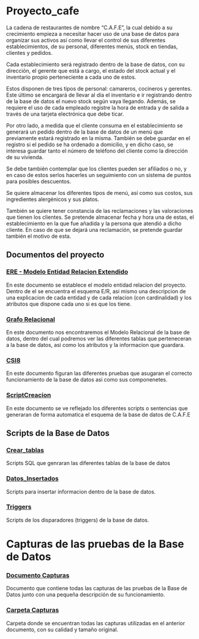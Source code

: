 # Proyecto_cafe

La cadena de restaurantes de nombre “C.A.F.E”, la cual debido a su crecimiento empieza a necesitar hacer uso de una base de datos para organizar sus activos así como llevar el control de sus diferentes establecimientos, de su personal, diferentes menús, stock en tiendas, clientes y pedidos. 

Cada establecimiento será registrado dentro de la base de datos, con su dirección, el gerente que está a cargo, el estado del stock actual y el inventario propio perteneciente a cada uno de estos.

Estos disponen de tres tipos de personal: camareros, cocineros y gerentes. Este último se encargará de llevar al día el inventario e ir registrando dentro de la base de datos el nuevo stock según vaya llegando. Además, se requiere el uso de cada empleado registre la hora de entrada y de salida a través de una tarjeta electrónica que debe ticar.

Por otro lado, a medida que el cliente consuma en el establecimiento se generará un pedido dentro de la base de datos de un menú que previamente estará registrado en la misma. También se debe guardar en el registro si el pedido se ha ordenado a domicilio, y en dicho caso, se interesa guardar tanto el número de teléfono del cliente como la dirección de su vivienda.

Se debe también contemplar que los clientes pueden ser afiliados o no, y en caso de estos serlos hacerles un seguimiento con un sistema de puntos para posibles descuentos.

Se quiere almacenar los diferentes tipos de menú, así como sus costos, sus ingredientes alergénicos y sus platos.

También se quiere tener constancia de las reclamaciones y las valoraciones que tienen los clientes. Se pretende almacenar fecha y hora una de estas, el establecimiento en la que fue añadida y la persona que atendió a dicho cliente. En caso de que se dejará una reclamación, se pretende guardar también el motivo de esta.

## Documentos del proyecto

### [ERE - Modelo Entidad Relacion Extendido](https://drive.google.com/file/d/1AtVhL4PMIkBjO-6nHEWy3IV6Y3pfqCxy/view?usp=sharing)

En este documento se establece el modelo entidad relacion del proyecto. Dentro de el se encuentra el esquema E/R, asi mismo una descripcion de una explicacion de cada entidad y de cada relacion (con cardinalidad) y los atributos que dispone cada uno si es que los tiene. 

### [Grafo Relacional](https://drive.google.com/file/d/1KaHRZ-kTrnwmz_XbboWGyXfvCxEW10bu/view?usp=sharing)

En este documento nos encontraremos el Modelo Relacional de la base de datos, dentro del cual podremos ver las diferentes tablas que perteneceran a la base de datos, asi como los atributos y la informacion que guardara.


### [CSI8](https://drive.google.com/file/d/1vGC8rX1heiH0KHElnG40GRoRckDECtqe/view?usp=sharing)

En este documento figuran las diferentes pruebas que asugaran el correcto funcionamiento de la base de datos asi como sus componenetes.

### [ScriptCreacion](https://drive.google.com/file/d/1MM77Do0lsBPq7uu-4bYwXi5x4TVtqn-t/view?usp=sharing)

En este documento se ve reflejado los diferentes scripts o sentencias que generaran de forma automatica el esquema de la base de datos de C.A.F.E

## Scripts de la Base de Datos

### [Crear_tablas](https://github.com/alu0101017396/Proyecto_cafe/tree/main/Crear_Tablas)

Scripts SQL que genraran las diferentes tablas de la base de datos

### [Datos_Insertados](https://github.com/alu0101017396/Proyecto_cafe/tree/main/Datos_insertados)

Scripts para insertar informacion dentro de la base de datos.

### [Triggers](https://github.com/alu0101017396/Proyecto_cafe/tree/main/Trigger)

Scripts de los disparadores (triggers) de la base de datos.

# Capturas de las pruebas de la Base de Datos

### [Documento Capturas](https://github.com/alu0101017396/Proyecto_cafe/blob/main/Documentos/Capturas%20Base%20de%20Datos.pdf)

Documento que contiene todas las capturas de las pruebas de la Base de Datos junto con una pequeña descripción de su funcionamiento.

### [Carpeta Capturas](https://github.com/alu0101017396/Proyecto_cafe/tree/main/Documentos/Im%C3%A1genes%20de%20capturas%20de%20la%20Base%20de%20Datos)

Carpeta donde se encuentran todas las capturas utilizadas en el anterior documento, con su calidad y tamaño original.